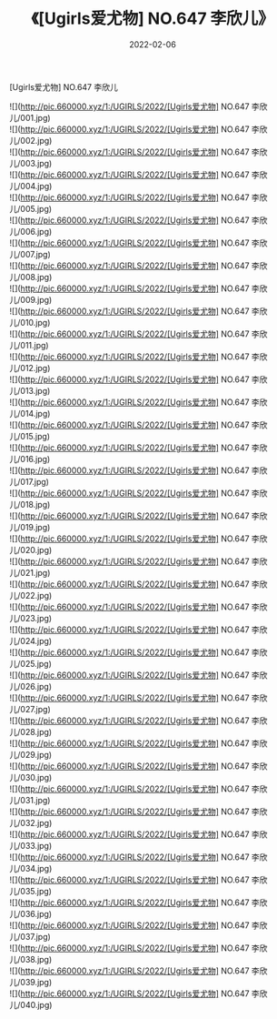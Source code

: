 ﻿---
layout: post
title:  《[Ugirls爱尤物] NO.647 李欣儿》
date:   2022-02-06
img: http://pic.660000.xyz/1:/UGIRLS/2022/[Ugirls爱尤物] NO.647 李欣儿/000.jpg
categories: [美女, 清纯, 唯美]
---

[Ugirls爱尤物] NO.647 李欣儿

 ![](http://pic.660000.xyz/1:/UGIRLS/2022/[Ugirls爱尤物] NO.647 李欣儿/001.jpg) <br>![](http://pic.660000.xyz/1:/UGIRLS/2022/[Ugirls爱尤物] NO.647 李欣儿/002.jpg) <br>![](http://pic.660000.xyz/1:/UGIRLS/2022/[Ugirls爱尤物] NO.647 李欣儿/003.jpg) <br>![](http://pic.660000.xyz/1:/UGIRLS/2022/[Ugirls爱尤物] NO.647 李欣儿/004.jpg) <br>![](http://pic.660000.xyz/1:/UGIRLS/2022/[Ugirls爱尤物] NO.647 李欣儿/005.jpg) <br>![](http://pic.660000.xyz/1:/UGIRLS/2022/[Ugirls爱尤物] NO.647 李欣儿/006.jpg) <br>![](http://pic.660000.xyz/1:/UGIRLS/2022/[Ugirls爱尤物] NO.647 李欣儿/007.jpg) <br>![](http://pic.660000.xyz/1:/UGIRLS/2022/[Ugirls爱尤物] NO.647 李欣儿/008.jpg) <br>![](http://pic.660000.xyz/1:/UGIRLS/2022/[Ugirls爱尤物] NO.647 李欣儿/009.jpg) <br>![](http://pic.660000.xyz/1:/UGIRLS/2022/[Ugirls爱尤物] NO.647 李欣儿/010.jpg) <br>![](http://pic.660000.xyz/1:/UGIRLS/2022/[Ugirls爱尤物] NO.647 李欣儿/011.jpg) <br>![](http://pic.660000.xyz/1:/UGIRLS/2022/[Ugirls爱尤物] NO.647 李欣儿/012.jpg) <br>![](http://pic.660000.xyz/1:/UGIRLS/2022/[Ugirls爱尤物] NO.647 李欣儿/013.jpg) <br>![](http://pic.660000.xyz/1:/UGIRLS/2022/[Ugirls爱尤物] NO.647 李欣儿/014.jpg) <br>![](http://pic.660000.xyz/1:/UGIRLS/2022/[Ugirls爱尤物] NO.647 李欣儿/015.jpg) <br>![](http://pic.660000.xyz/1:/UGIRLS/2022/[Ugirls爱尤物] NO.647 李欣儿/016.jpg) <br>![](http://pic.660000.xyz/1:/UGIRLS/2022/[Ugirls爱尤物] NO.647 李欣儿/017.jpg) <br>![](http://pic.660000.xyz/1:/UGIRLS/2022/[Ugirls爱尤物] NO.647 李欣儿/018.jpg) <br>![](http://pic.660000.xyz/1:/UGIRLS/2022/[Ugirls爱尤物] NO.647 李欣儿/019.jpg) <br>![](http://pic.660000.xyz/1:/UGIRLS/2022/[Ugirls爱尤物] NO.647 李欣儿/020.jpg) <br>![](http://pic.660000.xyz/1:/UGIRLS/2022/[Ugirls爱尤物] NO.647 李欣儿/021.jpg) <br>![](http://pic.660000.xyz/1:/UGIRLS/2022/[Ugirls爱尤物] NO.647 李欣儿/022.jpg) <br>![](http://pic.660000.xyz/1:/UGIRLS/2022/[Ugirls爱尤物] NO.647 李欣儿/023.jpg) <br>![](http://pic.660000.xyz/1:/UGIRLS/2022/[Ugirls爱尤物] NO.647 李欣儿/024.jpg) <br>![](http://pic.660000.xyz/1:/UGIRLS/2022/[Ugirls爱尤物] NO.647 李欣儿/025.jpg) <br>![](http://pic.660000.xyz/1:/UGIRLS/2022/[Ugirls爱尤物] NO.647 李欣儿/026.jpg) <br>![](http://pic.660000.xyz/1:/UGIRLS/2022/[Ugirls爱尤物] NO.647 李欣儿/027.jpg) <br>![](http://pic.660000.xyz/1:/UGIRLS/2022/[Ugirls爱尤物] NO.647 李欣儿/028.jpg) <br>![](http://pic.660000.xyz/1:/UGIRLS/2022/[Ugirls爱尤物] NO.647 李欣儿/029.jpg) <br>![](http://pic.660000.xyz/1:/UGIRLS/2022/[Ugirls爱尤物] NO.647 李欣儿/030.jpg) <br>![](http://pic.660000.xyz/1:/UGIRLS/2022/[Ugirls爱尤物] NO.647 李欣儿/031.jpg) <br>![](http://pic.660000.xyz/1:/UGIRLS/2022/[Ugirls爱尤物] NO.647 李欣儿/032.jpg) <br>![](http://pic.660000.xyz/1:/UGIRLS/2022/[Ugirls爱尤物] NO.647 李欣儿/033.jpg) <br>![](http://pic.660000.xyz/1:/UGIRLS/2022/[Ugirls爱尤物] NO.647 李欣儿/034.jpg) <br>![](http://pic.660000.xyz/1:/UGIRLS/2022/[Ugirls爱尤物] NO.647 李欣儿/035.jpg) <br>![](http://pic.660000.xyz/1:/UGIRLS/2022/[Ugirls爱尤物] NO.647 李欣儿/036.jpg) <br>![](http://pic.660000.xyz/1:/UGIRLS/2022/[Ugirls爱尤物] NO.647 李欣儿/037.jpg) <br>![](http://pic.660000.xyz/1:/UGIRLS/2022/[Ugirls爱尤物] NO.647 李欣儿/038.jpg) <br>![](http://pic.660000.xyz/1:/UGIRLS/2022/[Ugirls爱尤物] NO.647 李欣儿/039.jpg) <br>![](http://pic.660000.xyz/1:/UGIRLS/2022/[Ugirls爱尤物] NO.647 李欣儿/040.jpg) <br>